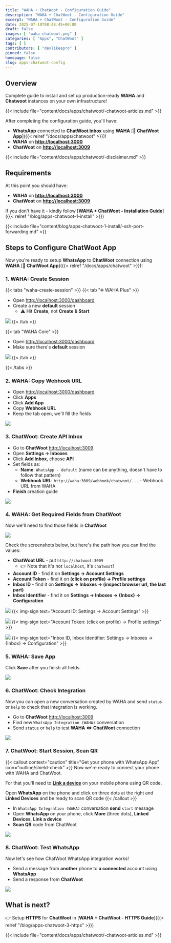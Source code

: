 ```yaml
---
title: "WAHA + ChatWoot - Configuration Guide"
description: "WAHA + ChatWoot - Configuration Guide"
excerpt: "WAHA + ChatWoot - Configuration Guide"
date: 2025-07-10T08:48:45+00:00
draft: false
images: [ "waha-chatwoot.png" ]
categories: [ "Apps", "ChatWoot" ]
tags: [ ]
contributors: [ "devlikeapro" ]
pinned: false
homepage: false
slug: apps-chatwoot-config
---
```


## Overview
Complete guide to install and set up production-ready **WAHA** and **Chatwoot** instances on your own infrastructure!

{{< include file="content/docs/apps/chatwoot/-chatwoot-articles.md" >}}

After completing the configuration guide, you'll have:
- **WhatsApp** connected to [**ChatWoot Inbox**](https://www.chatwoot.com/hc/user-guide/articles/1677492191-adding-inboxes) using **WAHA** [**🧩 ChatWoot App**]({{< relref "/docs/apps/chatwoot" >}})!
- **WAHA** on [**http://localhost:3000**](http://localhost:3000)
- **ChatWoot** on [**http://localhost:3009**](http://localhost:3009)

{{< include file="content/docs/apps/chatwoot/-disclaimer.md" >}}

## Requirements
At this point you should have:
- **WAHA** on [**http://localhost:3000**](http://localhost:3000)
- **ChatWoot** on [**http://localhost:3009**](http://localhost:3009) 

If you don't have it - kindly follow
[**WAHA + ChatWoot - Installation Guide**]({{< relref "/blog/apps-chatwoot-1-install" >}})

{{< include file="content/blog/apps-chatwoot-1-install/-ssh-port-forwarding.md" >}}

## Steps to Configure ChatWoot App
Now you're ready to setup **WhatsApp** to **ChatWoot** connection using
**WAHA** [**🧩 ChatWoot App**]({{< relref "/docs/apps/chatwoot" >}})!

### 1. WAHA: Create Session
{{< tabs "waha-create-session" >}}
{{< tab "➕ WAHA Plus" >}}
- Open [http://localhost:3000/dashboard](http://localhost:3000/dashboard)
- Create a new **default** session
  - ⚠️ Hit **Create**, not **Create & Start**

![](waha-create-default-session.png)
{{< /tab >}}

{{< tab "WAHA Core" >}}
- Open [http://localhost:3000/dashboard](http://localhost:3000/dashboard)
- Make sure there's **default** session

![](waha-core-default-session.png)
{{< /tab >}}

{{< /tabs >}}

### 2. WAHA: Copy Webhook URL
- Open [http://localhost:3000/dashboard](http://localhost:3000/dashboard)
- Click **Apps**
- Click **Add App**
- Copy **Webhook URL**
- Keep the tab open, we'll fill the fields

![](waha-add-chatwoot-app.png)

### 3. ChatWoot: Create API Inbox
- Go to **ChatWoot** [http://localhost:3009](http://localhost:3009)
- Open **Settings → Inboxes**
- Click **Add Inbox**, choose **API**
- Set fields as:
  - **Name**: `WhatsApp - default` (name can be anything, doesn't have to follow that pattern)
  - **Webhook URL**: `http://waha:3009/webhook/chatwoot/...` - Webhook URL from WAHA
- **Finish** creation guide

![](chatwoot-create-inbox.png)


### 4. WAHA: Get Required Fields from ChatWoot
Now we'll need to find those fields in **ChatWoot**

![](waha-chatwoot-fields.png)

Check the screenshots below, but here's the path how you can find the values:
- **ChatWoot URL** - put `http://chatwoot:3009`
  - 👉 Note that it's not `localhost`, it's `chatwoot`!
- **Account ID** - find it on **Settings → Account Settings**
- **Account Token** - find it on **(click on profile) → Profile settings**
- **Inbox ID** - find it on **Settings → Inboxes → (inspect browser url, the last part)**
- **Inbox Identifier** - find it on **Settings → Inboxes → {Inbox} → Configuration**

![](chatwoot-account-id.png)
{{< img-sign text="Account ID: Settings → Account Settings" >}}

![](chatwoot-account-token.png)
{{< img-sign text="Account Token: (click on profile) → Profile settings" >}}

![](chatwoot-inbox-fields.png)
{{< img-sign text="Inbox ID, Inbox Identifier: Settings → Inboxes → {Inbox} → Configuration" >}}

### 5. WAHA: Save App
Click **Save** after you finish all fields.

![](waha-chatwoot-fields.png)

### 6. ChatWoot: Check Integration
Now you can open a new conversation created by WAHA and send `status` or `help` to check that integration is working.

- Go to **ChatWoot** [http://localhost:3009](http://localhost:3009)
- Find new `WhatsApp Integration (WAHA)` conversation
- Send `status` or `help` to test **WAHA <=> ChatWoot** connection

![](chatwoot-send-status.png)

### 7. ChatWoot: Start Session, Scan QR
{{< callout context="caution" title="Get your phone with WhatsApp App" icon="outline/shield-check" >}}
Now we're ready to connect your phone with WAHA and ChatWoot.

For that you'll need to 
[**Link a device**](https://faq.whatsapp.com/1317564962315842/?helpref=uf_share) on your mobile phone using QR code.

Open **WhatsApp** on the phone and click on three dots at the right and **Linked Devices** and be ready to scan QR code
{{< /callout >}}

- In `WhatsApp Integration (WAHA)` conversation **send** `start` message
- Open **WhatsApp** on your phone, click **More** (three dots), **Linked Devices**, **Link a device**
- **Scan QR** code from ChatWoot

![](chatwoot-start-session.png)

### 8. ChatWoot: Test WhatsApp
Now let's see how ChatWoot WhatsApp integration works!

- Send a message from **another** phone to **a connected** account using **WhatsApp**
- Send a response from **ChatWoot**

![](chatwoot-test-whatsapp.png)
## What is next?

👉 Setup **HTTPS** for **ChatWoot** in 
[**WAHA + ChatWoot - HTTPS Guide**]({{< relref "/blog/apps-chatwoot-3-https" >}})

{{< include file="content/docs/apps/chatwoot/-chatwoot-articles.md" >}}
